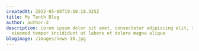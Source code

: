 ```yaml
---
createdAt: 2022-05-08T19:50:18.325Z
title: My Tenth Blog
author: author-2
description: Lorem ipsum dolor sit amet, consectetur adipiscing elit, sed do
  eiusmod tempor incididunt ut labore et dolore magna aliqua
blogimage: /images/news-10.jpg
---
```

